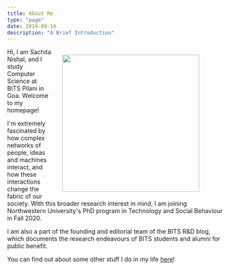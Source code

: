 ```yaml
---
title: About Me
type: "page"
date: 2019-09-16
description: "A Brief Introduction"
---
```


<figure>
 <img style="float: right; margin: 15px 15px 15px 25px;" src="img/broadway.png" width="320" />
</figure>

Hi, I am Sachita Nishal, and I study Computer Science at BITS Pilani in Goa. Welcome to my homepage!

<!-- {{< figure class="floatright" src="img/broadway.png" width="380" title="waddup Chicago">}}
 -->
I'm extremely fascinated by how complex networks of people, ideas and machines interact, and how these interactions change the fabric of our society. With this broader research interest in mind, I am joining Northwestern University's PhD program in Technology and Social Behaviour in Fall 2020. 

I am also a part of the founding and editorial team of the BITS R&D blog, which documents the research endeavours of BITS students and alumni for public benefit.

You can find out about some other stuff I do in my life [here](posts/2020-06-16-cool-stuff/)!

